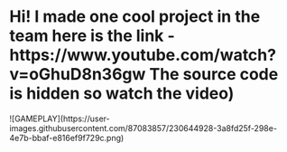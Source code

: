 <H1>Hi!
I made one cool project in the team here is the link - https://www.youtube.com/watch?v=oGhuD8n36gw
The source code is hidden so watch the video)</H1>
![GAMEPLAY](https://user-images.githubusercontent.com/87083857/230644928-3a8fd25f-298e-4e7b-bbaf-e816ef9f729c.png)

